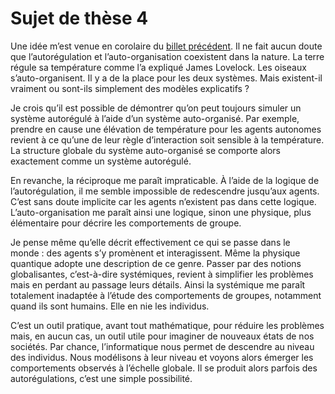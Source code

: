 # Sujet de thèse 4

Une idée m’est venue en corolaire du [billet précédent](https://tcrouzet.com/2008/08/19/autoregulation-vs-auto-organisation/). Il ne fait aucun doute que l’autorégulation et l’auto-organisation coexistent dans la nature. La terre régule sa température comme l’a expliqué James Lovelock. Les oiseaux s’auto-organisent. Il y a de la place pour les deux systèmes. Mais existent-il vraiment ou sont-ils simplement des modèles explicatifs ?

Je crois qu’il est possible de démontrer qu’on peut toujours simuler un système autorégulé à l’aide d’un système auto-organisé. Par exemple, prendre en cause une élévation de température pour les agents autonomes revient à ce qu’une de leur règle d’interaction soit sensible à la température. La structure globale du système auto-organisé se comporte alors exactement comme un système autorégulé.

En revanche, la réciproque me paraît impraticable. À l’aide de la logique de l’autorégulation, il me semble impossible de redescendre jusqu’aux agents. C’est sans doute implicite car les agents n’existent pas dans cette logique. L’auto-organisation me paraît ainsi une logique, sinon une physique, plus élémentaire pour décrire les comportements de groupe.

Je pense même qu’elle décrit effectivement ce qui se passe dans le monde : des agents s’y promènent et interagissent. Même la physique quantique adopte une description de ce genre. Passer par des notions globalisantes, c’est-à-dire systémiques, revient à simplifier les problèmes mais en perdant au passage leurs détails. Ainsi la systémique me paraît totalement inadaptée à l’étude des comportements de groupes, notamment quand ils sont humains. Elle en nie les individus.

C’est un outil pratique, avant tout mathématique, pour réduire les problèmes mais, en aucun cas, un outil utile pour imaginer de nouveaux états de nos sociétés. Par chance, l’informatique nous permet de descendre au niveau des individus. Nous modélisons à leur niveau et voyons alors émerger les comportements observés à l’échelle globale. Il se produit alors parfois des autorégulations, c’est une simple possibilité.
